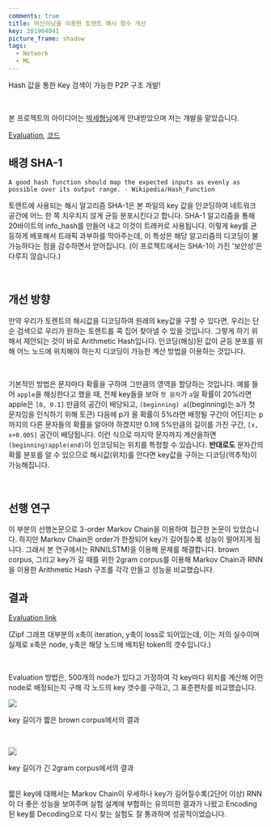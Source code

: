 ```yaml
---
comments: true
title: 머신러닝을 이용한 토렌트 해시 함수 개선
key: 201904041
picture_frame: shadow
tags:
  - Network
  - ML
---
```


Hash 값을 통한 Key 검색이 가능한 P2P 구조 개발!

<!--more-->

<br>

본 프로젝트의 아이디어는 [박세형님](https://github.com/justin-labry)에게 안내받았으며 저는 개발을 맡았습니다.

[Evaluation](https://nbviewer.jupyter.org/gist/q0115643/d5e2aee3089cca8f64791285eda23ba7),
[코드](https://github.com/q0115643/arithmetic-hash)


## 배경 SHA-1

```
A good hash function should map the expected inputs as evenly as possible over its output range. - Wikipedia/Hash_Function
```

토렌트에 사용되는 해시 알고리즘 SHA-1은 본 파일의 key 값을 인코딩하여 네트워크 공간에 어느 한 쪽 치우치지 않게 균등 분포시킨다고 합니다.
SHA-1 알고리즘을 통해 20바이트의 info_hash를 만들어 내고 이것이 트래커로 사용됩니다. 이렇게 key를 균등하게 배포해서 트래픽 과부하를 막아주는데,
이 특성은 해당 알고리즘의 디코딩이 불가능하다는 점을 감수하면서 얻어집니다.
(이 프로젝트에서는 SHA-1이 가진 '보안성'은 다루지 않습니다.)

<br>

## 개선 방향

만약 우리가 토렌트의 해시값을 디코딩하여 원래의 key값을 구할 수 있다면, 우리는 단순 검색으로 우리가 원하는 토렌트를 콕 집어 찾아낼 수 있을 것입니다.
그렇게 하기 위해서 제안되는 것이 바로 Arithmetic Hash입니다. 인코딩(해싱)된 값이 균등 분포를 위해 어느 노드에 위치해야 하는지 디코딩이 가능한 계산 방법을 이용하는 것입니다.

<br>

기본적인 방법은 문자마다 확률을 구하여 그만큼의 영역을 할당하는 것입니다. 예를 들어 ``apple``을 해싱한다고 했을 때, 전체 key들을 보아 ``첫 문자``가 ``a``일 확률이 20%라면
apple은 ``[0, 0.1]`` 만큼의 공간이 배당되고, ``(beginning) a``((beginning)는 a가 첫 문자임을 인식하기 위해 토큰) 다음에 p가 올 확률이 5%라면 배정될 구간이 어딘지는 p까지의
다른 문자들의 확률을 알아야 하겠지만 0.1에 5%만큼의 길이를 가진 구간, ``[x, x+0.005]`` 공간이 배당됩니다. 이런 식으로 마지막 문자까지 계산을하면 ``(beginning)apple(end)``이
인코딩되는 위치를 특정할 수 있습니다. **반대로도** 문자간의 확률 분포를 알 수 있으므로 해시값(위치)를 안다면 key값을 구하는 디코딩(역추적)이 가능해집니다.

<br>

## 선행 연구

이 부분의 선행논문으로 3-order Markov Chain을 이용하여 접근한 논문이 있었습니다. 하지만 Markov Chain은 order가 한정되어 key가 길어질수록 
성능이 떨어지게 됩니다. 그래서 본 연구에서는 RNN(LSTM)을 이용해 문제를 해결합니다. brown corpus, 그리고 key가 길 때를 위한 2gram corpus를 이용해 Markov Chain과 RNN을 이용한
Arithmetic Hash 구조를 각각 만들고 성능을 비교했습니다.

## 결과

[Evaluation link](https://nbviewer.jupyter.org/gist/q0115643/d5e2aee3089cca8f64791285eda23ba7)

(Zipf 그래프 대부분의 x축이 iteration, y축이 loss로 되어있는데, 이는 저의 실수이며 실제로 x축은 node, y축은 해당 노드에 배치된 token의 갯수입니다.)

<br>

Evaluation 방법은, 500개의 node가 있다고 가정하여 각 key마다 위치를 계산해 어떤 node로 배정되는지 구해 각 노드의 key 갯수를 구하고, 그 표준편차를 비교했습니다.

![](https://raw.githubusercontent.com/q0115643/my_blog/master/assets/images/arithmetic-hash/0.png)

key 길이가 짧은 brown corpus에서의 결과

<br>

![](https://raw.githubusercontent.com/q0115643/my_blog/master/assets/images/arithmetic-hash/1.png)

key 길이가 긴 2gram corpus에서의 결과

<br>
짧은 key에 대해서는 Markov Chain이 우세하나 key가 길어질수록(2단어 이상) RNN이 더 좋은 성능을 보여주며
실험 설계에 부합하는 유의미한 결과가 나왔고 Encoding된 key를 Decoding으로 다시 찾는 실험도 잘 통과하며 성공적이었습니다.
